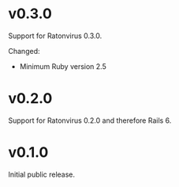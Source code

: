 # v0.3.0

Support for Ratonvirus 0.3.0.

Changed:

- Minimum Ruby version 2.5

# v0.2.0

Support for Ratonvirus 0.2.0 and therefore Rails 6.

# v0.1.0

Initial public release.
